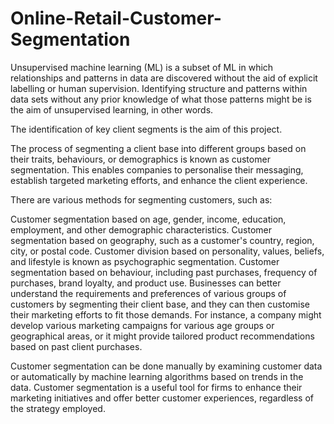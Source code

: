 # Online-Retail-Customer-Segmentation
Unsupervised machine learning (ML) is a subset of ML in which relationships and patterns in data are discovered without the aid of explicit labelling or human supervision. Identifying structure and patterns within data sets without any prior knowledge of what those patterns might be is the aim of unsupervised learning, in other words.

The identification of key client segments is the aim of this project.

The process of segmenting a client base into different groups based on their traits, behaviours, or demographics is known as customer segmentation. This enables companies to personalise their messaging, establish targeted marketing efforts, and enhance the client experience.

There are various methods for segmenting customers, such as:

Customer segmentation based on age, gender, income, education, employment, and other demographic characteristics.
Customer segmentation based on geography, such as a customer's country, region, city, or postal code.
Customer division based on personality, values, beliefs, and lifestyle is known as psychographic segmentation.
Customer segmentation based on behaviour, including past purchases, frequency of purchases, brand loyalty, and product use.
Businesses can better understand the requirements and preferences of various groups of customers by segmenting their client base, and they can then customise their marketing efforts to fit those demands. For instance, a company might develop various marketing campaigns for various age groups or geographical areas, or it might provide tailored product recommendations based on past client purchases.

Customer segmentation can be done manually by examining customer data or automatically by machine learning algorithms based on trends in the data. Customer segmentation is a useful tool for firms to enhance their marketing initiatives and offer better customer experiences, regardless of the strategy employed.
